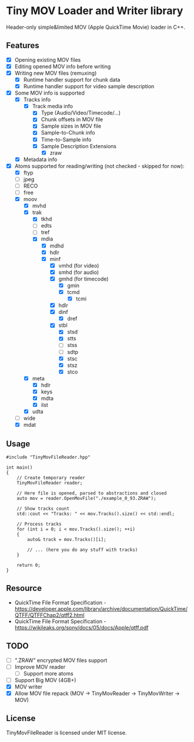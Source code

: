 # Tiny MOV Loader and Writer library

Header-only simple&limited MOV (Apple QuickTime Movie) loader in C++.

## Features

* [x] Opening existing MOV files
* [x] Editing opened MOV info before writing
* [x] Writing new MOV files (remuxing)
  * [x] Runtime handler support for chunk data
  * [x] Runtime handler support for video sample description
* [x] Some MOV info is supported
  * [x] Tracks info
    * [x] Track media info
      * [x] Type (Audio/Video/Timecode/...)
      * [x] Chunk offsets in MOV file
      * [x] Sample sizes in MOV file
      * [x] Sample-to-Chunk info
      * [x] Time-to-Sample info
      * [x] Sample Description Extensions
        * [x] zraw
  * [x] Metadata info
* [x] Atoms supported for reading/writing (not checked - skipped for now):
  * [x] ftyp
  * [ ] jpeg
  * [ ] RECO
  * [ ] free
  * [x] moov
    * [x] mvhd
    * [x] trak
      * [x] tkhd
      * [ ] edts
      * [ ] tref
      * [x] mdia
        * [x] mdhd
        * [x] hdlr
        * [x] minf
          * [x] vmhd (for video)
          * [x] smhd (for audio)
          * [x] gmhd (for timecode)
            * [x] gmin
            * [x] tcmd
              * [x] tcmi
          * [x] hdlr
          * [x] dinf
            * [x] dref
          * [x] stbl
            * [x] stsd
            * [x] stts
            * [ ] stss
            * [ ] sdtp
            * [x] stsc
            * [x] stsz
            * [x] stco
    * [x] meta
      * [x] hdlr
      * [x] keys
      * [x] mdta
      * [x] ilst
    * [x] udta
  * [ ] wide
  * [x] mdat

## Usage

```
#include "TinyMovFileReader.hpp"

int main()
{
    // Create temporary reader
    TinyMovFileReader reader;

    // Here file is opened, parsed to abstractions and closed
    auto mov = reader.OpenMovFile("./example_0_93.ZRAW");

    // Show tracks count
    std::cout << "Tracks: " << mov.Tracks().size() << std::endl;

    // Process tracks
    for (int i = 0; i < mov.Tracks().size(); ++i)
    {
        auto& track = mov.Tracks()[i];

        // ... (here you do any stuff with tracks)
    }

    return 0;
}

```

## Resource

* QuickTime File Format Specification - https://developer.apple.com/library/archive/documentation/QuickTime/QTFF/QTFFChap2/qtff2.html
* QuickTime File Format Specification - https://wikileaks.org/sony/docs/05/docs/Apple/qtff.pdf

## TODO

* [ ] ".ZRAW" encrypted MOV files support
* [ ] Improve MOV reader
  * [ ] Support more atoms
* [ ] Support Big MOV (4GB+)
* [x] MOV writer
* [x] Allow MOV file repack (MOV -> TinyMovReader -> TinyMovWriter -> MOV)

## License

TinyMovFileReader is licensed under MIT license.
